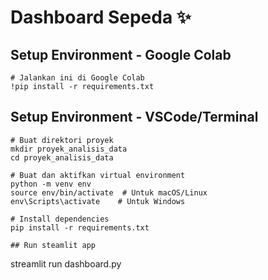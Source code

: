 # Dashboard Sepeda ✨

## Setup Environment - Google Colab
```
# Jalankan ini di Google Colab
!pip install -r requirements.txt
```

## Setup Environment - VSCode/Terminal
```
# Buat direktori proyek
mkdir proyek_analisis_data
cd proyek_analisis_data

# Buat dan aktifkan virtual environment
python -m venv env
source env/bin/activate  # Untuk macOS/Linux
env\Scripts\activate    # Untuk Windows

# Install dependencies
pip install -r requirements.txt

## Run steamlit app
```
streamlit run dashboard.py
```
